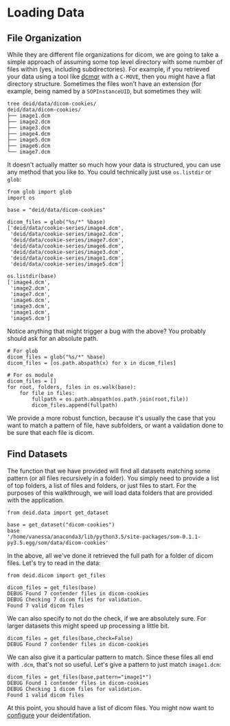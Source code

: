 # Loading Data

## File Organization

While they are different file organizations for dicom, we are going to take a simple approach of assuming some top level directory with some number of files within (yes, including subdirectories). For example, if you retrieved your data using a tool like [dcmqr](https://dcm4che.atlassian.net/wiki/display/d2/dcmqr) with a `C-MOVE`, then you might have a flat directory structure. Sometimes the files won't have an extension (for example, being named by a `SOPInstanceUID`, but sometimes they will:

```
tree deid/data/dicom-cookies/
deid/data/dicom-cookies/
├── image1.dcm
├── image2.dcm
├── image3.dcm
├── image4.dcm
├── image5.dcm
├── image6.dcm
└── image7.dcm
```

It doesn't actually matter so much how your data is structured, you can use any method that you like to. You could technically just use `os.listdir` or `glob`:


```
from glob import glob
import os

base = "deid/data/dicom-cookies"

dicom_files = glob("%s/*" %base)
['deid/data/cookie-series/image4.dcm',
 'deid/data/cookie-series/image2.dcm',
 'deid/data/cookie-series/image7.dcm',
 'deid/data/cookie-series/image6.dcm',
 'deid/data/cookie-series/image3.dcm',
 'deid/data/cookie-series/image1.dcm',
 'deid/data/cookie-series/image5.dcm']

os.listdir(base)
['image4.dcm',
 'image2.dcm',
 'image7.dcm',
 'image6.dcm',
 'image3.dcm',
 'image1.dcm',
 'image5.dcm']
```

Notice anything that might trigger a bug with the above? You probably should ask for an absolute path.

```
# For glob
dicom_files = glob("%s/*" %base)
dicom_files = [os.path.abspath(x) for x in dicom_files]

# For os module
dicom_files = []
for root, folders, files in os.walk(base):
    for file in files:
        fullpath = os.path.abspath(os.path.join(root,file))
        dicom_files.append(fullpath)
```

We provide a more robust function, because it's usually the case that you want to match a pattern of file, have subfolders, or want a validation done to be sure that each file is dicom.


## Find Datasets
The function that we have provided will find all datasets matching some pattern (or all files recursively in a folder). You simply need to provide a list of top folders, a list of files and folders, or just files to start. For the purposes of this walkthrough, we will load data folders that are provided with the application.

```
from deid.data import get_dataset

base = get_dataset("dicom-cookies")
base
'/home/vanessa/anaconda3/lib/python3.5/site-packages/som-0.1.1-py3.5.egg/som/data/dicom-cookies'
```

In the above, all we've done it retrieved the full path for a folder of dicom files. Let's try to read in the data:


```
from deid.dicom import get_files

dicom_files = get_files(base)
DEBUG Found 7 contender files in dicom-cookies
DEBUG Checking 7 dicom files for validation.
Found 7 valid dicom files
```

We can also specify to not do the check, if we are absolutely sure. For larger datasets this might speed up processing a little bit.

```
dicom_files = get_files(base,check=False)
DEBUG Found 7 contender files in dicom-cookies
```

We can also give it a particular pattern to match. Since these files all end with `.dcm`, that's not so useful. Let's give a pattern to just match `image1.dcm`:


```
dicom_files = get_files(base,pattern="image1*")
DEBUG Found 1 contender files in dicom-cookies
DEBUG Checking 1 dicom files for validation.
Found 1 valid dicom files
```

At this point, you should have a list of dicom files. You might now want to [configure](config.md) your deidentifation.
